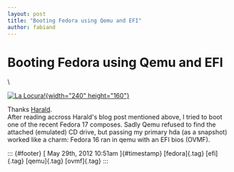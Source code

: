 ```yaml
---
layout: post
title: "Booting Fedora using Qemu and EFI"
author: fabiand
---
```



Booting Fedora using Qemu and EFI
=================================

\

[![La
Locura!](http://farm4.staticflickr.com/3599/3320152510_5e57d34239_m.jpg){width="240"
height="160"}](http://www.flickr.com/photos/il_tommy/3320152510/ "La Locura! von il_tommy bei Flickr")

Thanks
[Harald](http://www.harald-hoyer.de/personal/blog/debugging-dracut-on-your-live-system-with-qemu).\
After reading accross Harald's blog post mentioned above, I tried to
boot one of the recent Fedora 17 composes. Sadly Qemu refused to find
the attached (emulated) CD drive, but passing my primary hda (as a
snapshot) worked like a charm: Fedora 16 ran in qemu with an EFI bios
(OVMF).

::: {#footer}
[ May 29th, 2012 10:51am ]{#timestamp} [fedora]{.tag} [efi]{.tag}
[qemu]{.tag} [ovmf]{.tag}
:::
